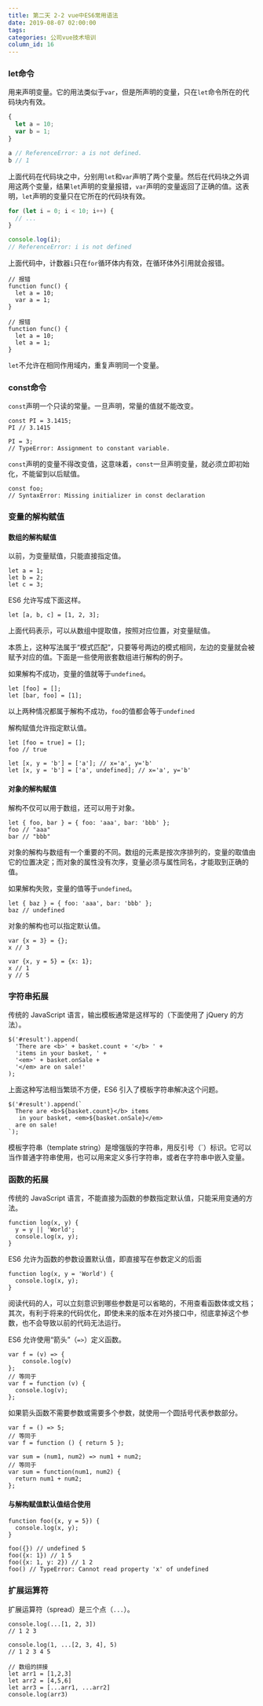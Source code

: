```yaml
---
title: 第二天 2-2 vue中ES6常用语法
date: 2019-08-07 02:00:00
tags:
categories: 公司vue技术培训
column_id: 16
---
```


### let命令

用来声明变量。它的用法类似于`var`，但是所声明的变量，只在`let`命令所在的代码块内有效。

```javascript
{
  let a = 10;
  var b = 1;
}

a // ReferenceError: a is not defined.
b // 1
```

上面代码在代码块之中，分别用`let`和`var`声明了两个变量。然后在代码块之外调用这两个变量，结果`let`声明的变量报错，`var`声明的变量返回了正确的值。这表明，`let`声明的变量只在它所在的代码块有效。



```javascript
for (let i = 0; i < 10; i++) {
  // ...
}

console.log(i);
// ReferenceError: i is not defined
```

上面代码中，计数器`i`只在`for`循环体内有效，在循环体外引用就会报错。

```
// 报错
function func() {
  let a = 10;
  var a = 1;
}

// 报错
function func() {
  let a = 10;
  let a = 1;
}
```

`let`不允许在相同作用域内，重复声明同一个变量。



### const命令

`const`声明一个只读的常量。一旦声明，常量的值就不能改变。

```
const PI = 3.1415;
PI // 3.1415

PI = 3;
// TypeError: Assignment to constant variable.
```

`const`声明的变量不得改变值，这意味着，`const`一旦声明变量，就必须立即初始化，不能留到以后赋值。

```
const foo;
// SyntaxError: Missing initializer in const declaration
```

### 变量的解构赋值

#### 数组的解构赋值

以前，为变量赋值，只能直接指定值。

```
let a = 1;
let b = 2;
let c = 3;
```

ES6 允许写成下面这样。

```
let [a, b, c] = [1, 2, 3];
```

上面代码表示，可以从数组中提取值，按照对应位置，对变量赋值。

本质上，这种写法属于“模式匹配”，只要等号两边的模式相同，左边的变量就会被赋予对应的值。下面是一些使用嵌套数组进行解构的例子。

如果解构不成功，变量的值就等于`undefined`。

```
let [foo] = [];
let [bar, foo] = [1];
```

以上两种情况都属于解构不成功，`foo`的值都会等于`undefined`

解构赋值允许指定默认值。

```
let [foo = true] = [];
foo // true

let [x, y = 'b'] = ['a']; // x='a', y='b'
let [x, y = 'b'] = ['a', undefined]; // x='a', y='b'
```

#### 对象的解构赋值

解构不仅可以用于数组，还可以用于对象。

```
let { foo, bar } = { foo: 'aaa', bar: 'bbb' };
foo // "aaa"
bar // "bbb"
```

对象的解构与数组有一个重要的不同。数组的元素是按次序排列的，变量的取值由它的位置决定；而对象的属性没有次序，变量必须与属性同名，才能取到正确的值。

如果解构失败，变量的值等于`undefined`。

```
let { baz } = { foo: 'aaa', bar: 'bbb' };
baz // undefined
```

对象的解构也可以指定默认值。

```
var {x = 3} = {};
x // 3

var {x, y = 5} = {x: 1};
x // 1
y // 5
```

### 字符串拓展

传统的 JavaScript 语言，输出模板通常是这样写的（下面使用了 jQuery 的方法）。

```
$('#result').append(
  'There are <b>' + basket.count + '</b> ' +
  'items in your basket, ' +
  '<em>' + basket.onSale +
  '</em> are on sale!'
);
```

上面这种写法相当繁琐不方便，ES6 引入了模板字符串解决这个问题。

```
$('#result').append(`
  There are <b>${basket.count}</b> items
   in your basket, <em>${basket.onSale}</em>
  are on sale!
`);
```

模板字符串（template string）是增强版的字符串，用反引号（`）标识。它可以当作普通字符串使用，也可以用来定义多行字符串，或者在字符串中嵌入变量。

### 函数的拓展

传统的 JavaScript 语言，不能直接为函数的参数指定默认值，只能采用变通的方法。

```
function log(x, y) {
  y = y || 'World';
  console.log(x, y);
}
```

ES6 允许为函数的参数设置默认值，即直接写在参数定义的后面

```
function log(x, y = 'World') {
  console.log(x, y);
}
```

阅读代码的人，可以立刻意识到哪些参数是可以省略的，不用查看函数体或文档；其次，有利于将来的代码优化，即使未来的版本在对外接口中，彻底拿掉这个参数，也不会导致以前的代码无法运行。

ES6 允许使用“箭头”（`=>`）定义函数。

```
var f = (v) => {
	console.log(v)
};
// 等同于
var f = function (v) {
  console.log(v);
};
```

如果箭头函数不需要参数或需要多个参数，就使用一个圆括号代表参数部分。

```
var f = () => 5;
// 等同于
var f = function () { return 5 };

var sum = (num1, num2) => num1 + num2;
// 等同于
var sum = function(num1, num2) {
  return num1 + num2;
};
```



#### 与解构赋值默认值结合使用

```
function foo({x, y = 5}) {
  console.log(x, y);
}

foo({}) // undefined 5
foo({x: 1}) // 1 5
foo({x: 1, y: 2}) // 1 2
foo() // TypeError: Cannot read property 'x' of undefined
```

### 扩展运算符

扩展运算符（spread）是三个点（`...`）。

```
console.log(...[1, 2, 3])
// 1 2 3

console.log(1, ...[2, 3, 4], 5)
// 1 2 3 4 5
```

```
// 数组的拼接
let arr1 = [1,2,3]
let arr2 = [4,5,6]
let arr3 = [...arr1, ...arr2]
console.log(arr3)
```

